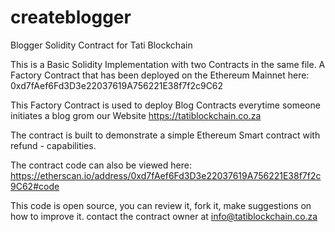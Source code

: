 # createblogger
Blogger Solidity Contract for Tati Blockchain

This is a Basic Solidity Implementation with two Contracts in the same file.
A Factory Contract that has been deployed on the Ethereum Mainnet here: 0xd7fAef6Fd3D3e22037619A756221E38f7f2c9C62

This Factory Contract is used to deploy Blog Contracts everytime someone initiates a blog grom our Website https://tatiblockchain.co.za

The contract is built to demonstrate a simple Ethereum Smart contract with refund - capabilities. 

The contract code can also be viewed here: https://etherscan.io/address/0xd7fAef6Fd3D3e22037619A756221E38f7f2c9C62#code

This code is open source, you can review it, fork it, make suggestions on how to improve it.
contact the contract owner at info@tatiblockchain.co.za 
